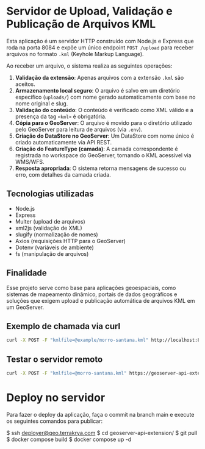 
# Servidor de Upload, Validação e Publicação de Arquivos KML

Esta aplicação é um servidor HTTP construído com Node.js e Express que roda na porta 8084 e expõe um único endpoint `POST /upload` para receber arquivos no formato `.kml` (Keyhole Markup Language).

Ao receber um arquivo, o sistema realiza as seguintes operações:

1. **Validação da extensão**: Apenas arquivos com a extensão `.kml` são aceitos.
2. **Armazenamento local seguro**: O arquivo é salvo em um diretório específico (`uploads/`) com nome gerado automaticamente com base no nome original e slug.
3. **Validação do conteúdo**: O conteúdo é verificado como XML válido e a presença da tag `<kml>` é obrigatória.
4. **Cópia para o GeoServer**: O arquivo é movido para o diretório utilizado pelo GeoServer para leitura de arquivos (via `.env`).
5. **Criação do DataStore no GeoServer**: Um DataStore com nome único é criado automaticamente via API REST.
6. **Criação do FeatureType (camada)**: A camada correspondente é registrada no workspace do GeoServer, tornando o KML acessível via WMS/WFS.
7. **Resposta apropriada**: O sistema retorna mensagens de sucesso ou erro, com detalhes da camada criada.

## Tecnologias utilizadas

- Node.js
- Express
- Multer (upload de arquivos)
- xml2js (validação de XML)
- slugify (normalização de nomes)
- Axios (requisições HTTP para o GeoServer)
- Dotenv (variáveis de ambiente)
- fs (manipulação de arquivos)

## Finalidade

Esse projeto serve como base para aplicações geoespaciais, como sistemas de mapeamento dinâmico, portais de dados geográficos e soluções que exigem upload e publicação automática de arquivos KML em um GeoServer.

## Exemplo de chamada via curl

```bash
curl -X POST -F "kmlfile=@example/morro-santana.kml" http://localhost:8084/upload
```

## Testar o servidor remoto

```bash
curl -X POST -F "kmlfile=@morro-santana.kml" https://geoserver-api-extension.terrakrya.com/upload
```

# Deploy no servidor 

Para fazer o deploy da aplicação, faça o commit na branch main e execute os seguintes comandos para publicar:

$ ssh deployer@geo.terrakrya.com
$ cd geoserver-api-extension/
$ git pull
$ docker compose build
$ docker compose up -d
